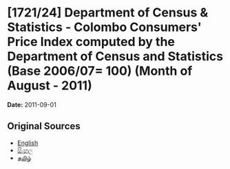 # [1721/24] Department of Census & Statistics - Colombo Consumers' Price Index computed by the Department of Census and Statistics (Base  2006/07= 100) (Month of August - 2011)

**Date:** 2011-09-01

## Original Sources

- [English](https://documents.gov.lk/view/extra-gazettes/2011/9/1721-24_E.pdf)
- [සිංහල](https://documents.gov.lk/view/extra-gazettes/2011/9/1721-24_S.pdf)
- [தமிழ்](https://documents.gov.lk/view/extra-gazettes/2011/9/1721-24_T.pdf)
